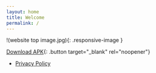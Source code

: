 ```yaml
---
layout: home
title: Welcome
permalink: /
---
```


<!-- Top image -->
!(website top image.jpg){: .responsive-image }

[Download APK](https://drive.google.com/file/d/1MZDoXdXE6-Z2-lrrNx-x_3R3_AQuCYol/view){: .button target="_blank" rel="noopener"}
- [Privacy Policy](/privacy/)
